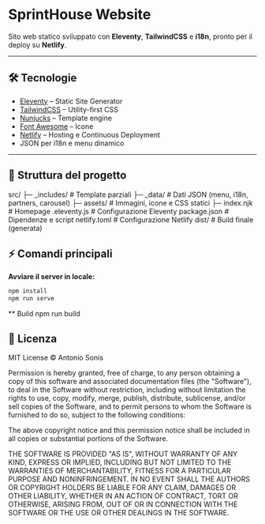 # SprintHouse Website

Sito web statico sviluppato con **Eleventy**, **TailwindCSS** e **i18n**, pronto per il deploy su **Netlify**.

---

## 🛠 Tecnologie

- [Eleventy](https://www.11ty.dev/) – Static Site Generator
- [TailwindCSS](https://tailwindcss.com/) – Utility-first CSS
- [Nunjucks](https://mozilla.github.io/nunjucks/) – Template engine
- [Font Awesome](https://fontawesome.com/) – Icone
- [Netlify](https://www.netlify.com/) – Hosting e Continuous Deployment
- JSON per i18n e menu dinamico

---

## 📂 Struttura del progetto

src/
├─ _includes/ # Template parziali
├─ _data/ # Dati JSON (menu, i18n, partners, carousel)
├─ assets/ # Immagini, icone e CSS statici
├─ index.njk # Homepage
.eleventy.js # Configurazione Eleventy
package.json # Dipendenze e script
netlify.toml # Configurazione Netlify
dist/ # Build finale (generata)

## ⚡ Comandi principali

**Avviare il server in locale:**

```bash
npm install
npm run serve
```

** Build
npm run build


## 📄 Licenza

MIT License © Antonio Sonis

Permission is hereby granted, free of charge, to any person obtaining a copy
of this software and associated documentation files (the "Software"), to deal
in the Software without restriction, including without limitation the rights
to use, copy, modify, merge, publish, distribute, sublicense, and/or sell
copies of the Software, and to permit persons to whom the Software is
furnished to do so, subject to the following conditions:

The above copyright notice and this permission notice shall be included in all
copies or substantial portions of the Software.

THE SOFTWARE IS PROVIDED "AS IS", WITHOUT WARRANTY OF ANY KIND, EXPRESS OR
IMPLIED, INCLUDING BUT NOT LIMITED TO THE WARRANTIES OF MERCHANTABILITY,
FITNESS FOR A PARTICULAR PURPOSE AND NONINFRINGEMENT. IN NO EVENT SHALL THE
AUTHORS OR COPYRIGHT HOLDERS BE LIABLE FOR ANY CLAIM, DAMAGES OR OTHER
LIABILITY, WHETHER IN AN ACTION OF CONTRACT, TORT OR OTHERWISE, ARISING FROM,
OUT OF OR IN CONNECTION WITH THE SOFTWARE OR THE USE OR OTHER DEALINGS IN THE
SOFTWARE.
